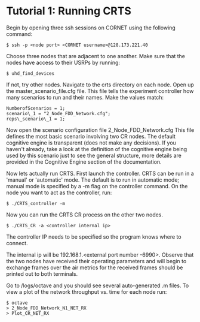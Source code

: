 # Tutorial 1: Running CRTS

Begin by opening three ssh sessions on CORNET using the following command:

    $ ssh -p <node port> <CORNET username>@128.173.221.40

Choose three nodes that are adjacent to one another. Make sure that the nodes
have access to their USRPs by running:

    $ uhd_find_devices

If not, try other nodes. Navigate to the crts directory on each node. Open up 
the master\_scenario\_file.cfg file. This file tells the experiment controller 
how many scenarios to run and their names. Make the values match:

    NumberofScenarios = 1;
	scenario\_1 = "2_Node_FDD_Network.cfg";
    reps\_scenario\_1 = 1;

Now open the scenario configuration file 2\_Node\_FDD\_Network.cfg This file 
defines the most basic scenario involving two CR nodes. The default cognitive
engine is transparent (does not make any decisions). If you haven't already,
take a look at the definition of the cognitive engine being used by this
scenario just to see the general structure, more details are provided in the
Cognitive Engine section of the documentation.

Now lets actually run CRTS. First launch the controller. CRTS can be run in a 
'manual' or 'automatic' mode. The default is to run in automatic mode; manual 
mode is specified by a -m flag on the controller command. On the node you want
to act as the controller, run:

    $ ./CRTS_controller -m

Now you can run the CRTS CR process on the other two nodes.

    $ ./CRTS_CR -a <controller internal ip>

The controller IP needs to be specified so the program knows where to connect.

The internal ip will be 192.168.1.<external port number -6990>. Observe that
the two nodes have received their operating parameters and will begin to
exchange frames over the air metrics for the received frames should be printed
out to both terminals. 

Go to /logs/octave and you should see several auto-generated .m files. To view
a plot of the network throughput vs. time for each node run:

    $ octave
    > 2_Node_FDD_Network_N1_NET_RX
	> Plot_CR_NET_RX
